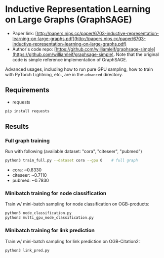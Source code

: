 Inductive Representation Learning on Large Graphs (GraphSAGE)
============

- Paper link: [http://papers.nips.cc/paper/6703-inductive-representation-learning-on-large-graphs.pdf](http://papers.nips.cc/paper/6703-inductive-representation-learning-on-large-graphs.pdf)
- Author's code repo: [https://github.com/williamleif/graphsage-simple](https://github.com/williamleif/graphsage-simple). Note that the original code is 
simple reference implementation of GraphSAGE.

Advanced usages, including how to run pure GPU sampling, how to train with PyTorch Lightning, etc., are in the `advanced` directory.

Requirements
------------
- requests

```bash
pip install requests
```


Results
-------

### Full graph training

Run with following (available dataset: "cora", "citeseer", "pubmed")
```bash
python3 train_full.py --dataset cora --gpu 0    # full graph
```

* cora: ~0.8330 
* citeseer: ~0.7110
* pubmed: ~0.7830

### Minibatch training for node classification

Train w/ mini-batch sampling for node classification on OGB-products:

```bash
python3 node_classification.py
python3 multi_gpu_node_classification.py
```

### Minibatch training for link prediction

Train w/ mini-batch sampling for link prediction on OGB-Citation2:

```bash
python3 link_pred.py
```
